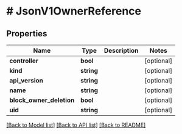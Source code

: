 # # JsonV1OwnerReference

## Properties

Name | Type | Description | Notes
------------ | ------------- | ------------- | -------------
**controller** | **bool** |  | [optional]
**kind** | **string** |  | [optional]
**api_version** | **string** |  | [optional]
**name** | **string** |  | [optional]
**block_owner_deletion** | **bool** |  | [optional]
**uid** | **string** |  | [optional]

[[Back to Model list]](../../README.md#models) [[Back to API list]](../../README.md#endpoints) [[Back to README]](../../README.md)
